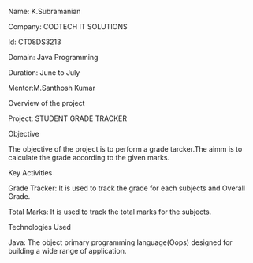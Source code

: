 Name: K.Subramanian

Company: CODTECH IT SOLUTIONS

Id: CT08DS3213

Domain: Java Programming

Duration: June to July

Mentor:M.Santhosh Kumar

Overview of the project 

Project: STUDENT GRADE TRACKER

Objective 

The objective of the project is to perform a grade tarcker.The aimm is to calculate the grade according to the given marks.

Key Activities 

Grade Tracker: It is used to track the grade for each subjects and Overall Grade.

Total Marks: It is used to track the total marks for the subjects.

Technologies Used 

Java: The object primary programming language(Oops) designed for building a wide range of application.
